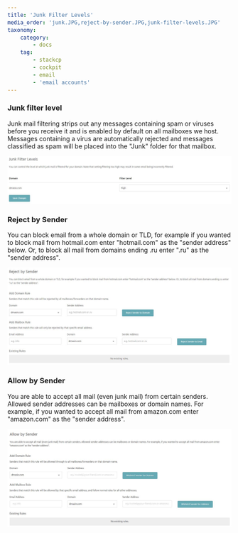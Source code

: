 ```yaml
---
title: 'Junk Filter Levels'
media_order: 'junk.JPG,reject-by-sender.JPG,junk-filter-levels.JPG'
taxonomy:
    category:
        - docs
    tag:
        - stackcp
        - cockpit
        - email
        - 'email accounts'
---
```


### Junk filter level
Junk mail filtering strips out any messages containing spam or viruses before you receive it and is enabled by default on all mailboxes we host. Messages containing a virus are automatically rejected and messages classified as spam will be placed into the "Junk" folder for that mailbox.

![](junk-filter-levels.JPG)

### Reject by Sender
You can block email from a whole domain or TLD, for example if you wanted to block mail from hotmail.com enter "hotmail.com" as the "sender address" below. Or, to block all mail from domains ending .ru enter ".ru" as the "sender address".

![](reject-by-sender.JPG)

### Allow by Sender
You are able to accept all mail (even junk mail) from certain senders. Allowed sender addresses can be mailboxes or domain names. For example, if you wanted to accept all mail from amazon.com enter "amazon.com" as the "sender address".

![](junk.JPG)